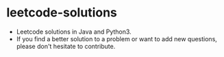 # leetcode-solutions
- Leetcode solutions in Java and Python3.
- If you find a better solution to a problem or want to add new questions, please don't hesitate to contribute.
